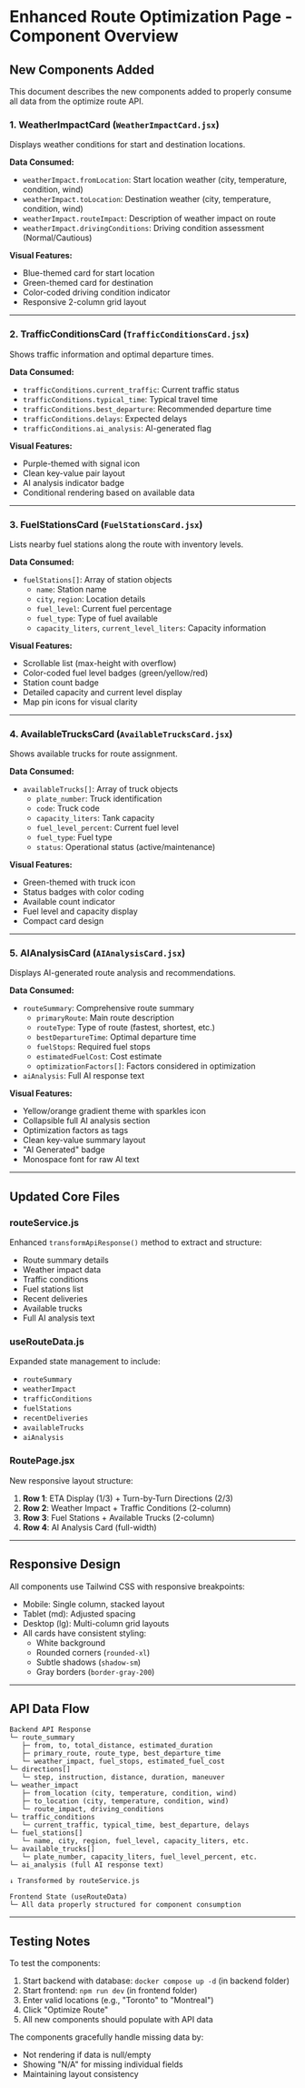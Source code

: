 # Enhanced Route Optimization Page - Component Overview

## New Components Added

This document describes the new components added to properly consume all data from the optimize route API.

### 1. **WeatherImpactCard** (`WeatherImpactCard.jsx`)
Displays weather conditions for start and destination locations.

**Data Consumed:**
- `weatherImpact.fromLocation`: Start location weather (city, temperature, condition, wind)
- `weatherImpact.toLocation`: Destination weather (city, temperature, condition, wind)
- `weatherImpact.routeImpact`: Description of weather impact on route
- `weatherImpact.drivingConditions`: Driving condition assessment (Normal/Cautious)

**Visual Features:**
- Blue-themed card for start location
- Green-themed card for destination
- Color-coded driving condition indicator
- Responsive 2-column grid layout

---

### 2. **TrafficConditionsCard** (`TrafficConditionsCard.jsx`)
Shows traffic information and optimal departure times.

**Data Consumed:**
- `trafficConditions.current_traffic`: Current traffic status
- `trafficConditions.typical_time`: Typical travel time
- `trafficConditions.best_departure`: Recommended departure time
- `trafficConditions.delays`: Expected delays
- `trafficConditions.ai_analysis`: AI-generated flag

**Visual Features:**
- Purple-themed with signal icon
- Clean key-value pair layout
- AI analysis indicator badge
- Conditional rendering based on available data

---

### 3. **FuelStationsCard** (`FuelStationsCard.jsx`)
Lists nearby fuel stations along the route with inventory levels.

**Data Consumed:**
- `fuelStations[]`: Array of station objects
  - `name`: Station name
  - `city`, `region`: Location details
  - `fuel_level`: Current fuel percentage
  - `fuel_type`: Type of fuel available
  - `capacity_liters`, `current_level_liters`: Capacity information

**Visual Features:**
- Scrollable list (max-height with overflow)
- Color-coded fuel level badges (green/yellow/red)
- Station count badge
- Detailed capacity and current level display
- Map pin icons for visual clarity

---

### 4. **AvailableTrucksCard** (`AvailableTrucksCard.jsx`)
Shows available trucks for route assignment.

**Data Consumed:**
- `availableTrucks[]`: Array of truck objects
  - `plate_number`: Truck identification
  - `code`: Truck code
  - `capacity_liters`: Tank capacity
  - `fuel_level_percent`: Current fuel level
  - `fuel_type`: Fuel type
  - `status`: Operational status (active/maintenance)

**Visual Features:**
- Green-themed with truck icon
- Status badges with color coding
- Available count indicator
- Fuel level and capacity display
- Compact card design

---

### 5. **AIAnalysisCard** (`AIAnalysisCard.jsx`)
Displays AI-generated route analysis and recommendations.

**Data Consumed:**
- `routeSummary`: Comprehensive route summary
  - `primaryRoute`: Main route description
  - `routeType`: Type of route (fastest, shortest, etc.)
  - `bestDepartureTime`: Optimal departure time
  - `fuelStops`: Required fuel stops
  - `estimatedFuelCost`: Cost estimate
  - `optimizationFactors[]`: Factors considered in optimization
- `aiAnalysis`: Full AI response text

**Visual Features:**
- Yellow/orange gradient theme with sparkles icon
- Collapsible full AI analysis section
- Optimization factors as tags
- Clean key-value summary layout
- "AI Generated" badge
- Monospace font for raw AI text

---

## Updated Core Files

### **routeService.js**
Enhanced `transformApiResponse()` method to extract and structure:
- Route summary details
- Weather impact data
- Traffic conditions
- Fuel stations list
- Recent deliveries
- Available trucks
- Full AI analysis text

### **useRouteData.js**
Expanded state management to include:
- `routeSummary`
- `weatherImpact`
- `trafficConditions`
- `fuelStations`
- `recentDeliveries`
- `availableTrucks`
- `aiAnalysis`

### **RoutePage.jsx**
New responsive layout structure:
1. **Row 1**: ETA Display (1/3) + Turn-by-Turn Directions (2/3)
2. **Row 2**: Weather Impact + Traffic Conditions (2-column)
3. **Row 3**: Fuel Stations + Available Trucks (2-column)
4. **Row 4**: AI Analysis Card (full-width)

---

## Responsive Design

All components use Tailwind CSS with responsive breakpoints:
- Mobile: Single column, stacked layout
- Tablet (md): Adjusted spacing
- Desktop (lg): Multi-column grid layouts
- All cards have consistent styling:
  - White background
  - Rounded corners (`rounded-xl`)
  - Subtle shadows (`shadow-sm`)
  - Gray borders (`border-gray-200`)

---

## API Data Flow

```
Backend API Response
└─ route_summary
   ├─ from, to, total_distance, estimated_duration
   ├─ primary_route, route_type, best_departure_time
   └─ weather_impact, fuel_stops, estimated_fuel_cost
└─ directions[]
   └─ step, instruction, distance, duration, maneuver
└─ weather_impact
   ├─ from_location (city, temperature, condition, wind)
   ├─ to_location (city, temperature, condition, wind)
   └─ route_impact, driving_conditions
└─ traffic_conditions
   └─ current_traffic, typical_time, best_departure, delays
└─ fuel_stations[]
   └─ name, city, region, fuel_level, capacity_liters, etc.
└─ available_trucks[]
   └─ plate_number, capacity_liters, fuel_level_percent, etc.
└─ ai_analysis (full AI response text)

↓ Transformed by routeService.js

Frontend State (useRouteData)
└─ All data properly structured for component consumption
```

---

## Testing Notes

To test the components:
1. Start backend with database: `docker compose up -d` (in backend folder)
2. Start frontend: `npm run dev` (in frontend folder)
3. Enter valid locations (e.g., "Toronto" to "Montreal")
4. Click "Optimize Route"
5. All new components should populate with API data

The components gracefully handle missing data by:
- Not rendering if data is null/empty
- Showing "N/A" for missing individual fields
- Maintaining layout consistency
